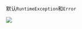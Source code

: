 默认`RuntimeException`和`Error`

![](https://youpaiyun.zongqilive.cn/image/20200626092455.png)












































































